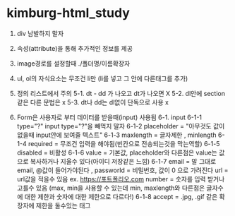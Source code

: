 # kimburg-html_study
1. div 남발하지 말자 

2. 속성(attribute)을 통해 추가적인 정보를 제공 
3. image경로를 설정할때 ./폴더명/이름확장자 
4. ul, ol의 자식요소는 무조건 li만 (li를 넣고 그 안에 다른태그를 추가)

5. 정의 리스트에서 주의 
5-1. dt - dd 가 나오고 dt가 나오면 X 
5-2. dl안에 section같은 다른 문법은 x 
5-3. dt나 dd는 dl없이 단독으로 사용 x 

6. Form은 사용자로 부터 데이터를 받을때(input) 사용됨 
6-1. input 
6-1-1 type="?" input type="?"을 빼먹지 말자 
6-1-2 placeholder = "아무것도 값이 없을때 input안에 보여줄 텍스트"
6-1-3 maxlength = 글자제한 , minlength 
6-1-4 required = 무조건 입력을 해야됨(빈칸으로 전송되는것을 막는역할)
6-1-5 disabled = 비활성
6-1-6 value = 기본값, placeholder와 다른점은
value는 값으로 복사하거나 지울수 있다(아이디 저장같은 느낌)
6-1-7 email = 말 그대로 email, @값이 들어가야된다 ,
      passworld = 비밀번호, 값이 0 으로 가려진다 
      url = url값을 적을수 있음 ex. https://포트폴리오.com
      number = 숫자를 입력 받거나 고를수 있음 (max, min을 사용할 수 있는데 min, maxlength와 다른점은 글자수에 대한 제한과 숫자에 대한 제한으로 다르다!)
6-1-8 accept = .jpg, .gif 같은 확장자에 제한을 둘수있는 태그